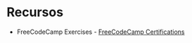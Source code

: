 # Recursos

- FreeCodeCamp Exercises - [FreeCodeCamp Certifications](https://www.freecodecamp.org/learn)
